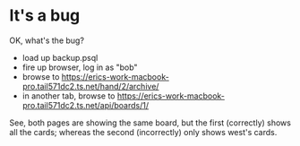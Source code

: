 # It's a bug


OK, what's the bug?

- load up backup.psql
- fire up browser, log in as "bob"
- browse to <https://erics-work-macbook-pro.tail571dc2.ts.net/hand/2/archive/>
- in another tab, browse to <https://erics-work-macbook-pro.tail571dc2.ts.net/api/boards/1/>

See, both pages are showing the same board, but the first (correctly) shows all the cards; whereas the second (incorrectly) only shows west's cards.

